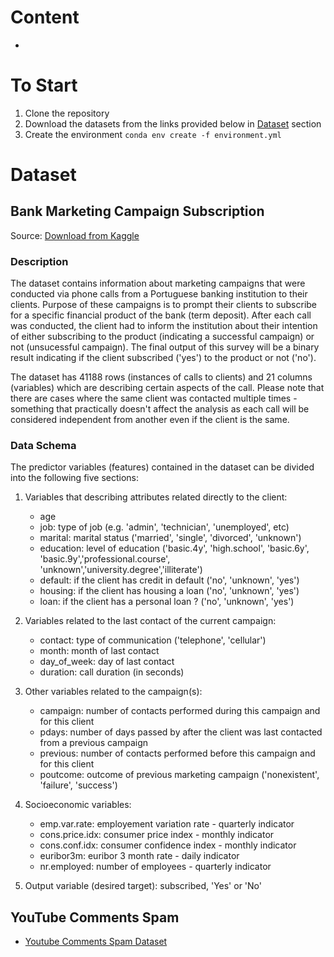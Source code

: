 # Content
- 

# To Start
1. Clone the repository
2. Download the datasets from the links provided below in [Dataset](#Dataset) section
3. Create the environment ```conda env create -f environment.yml```

# Dataset

## Bank Marketing Campaign Subscription
Source: [Download from Kaggle](https://www.kaggle.com/datasets/pankajbhowmik/bank-marketing-campaign-subscriptions)

### Description
The dataset contains information about marketing campaigns that were conducted via phone calls from a Portuguese banking institution to their clients. Purpose of these campaigns is to prompt their clients to subscribe for a specific financial product of the bank (term deposit). After each call was conducted, the client had to inform the institution about their intention of either subscribing to the product (indicating a successful campaign) or not (unsucessful campaign).
The final output of this survey will be a binary result indicating if the client subscribed ('yes') to the product or not ('no').

The dataset has 41188 rows (instances of calls to clients) and 21 columns (variables) which are describing certain aspects of the call. Please note that there are cases where the same client was contacted multiple times - something that practically doesn't affect the analysis as each call will be considered independent from another even if the client is the same.

### Data Schema
The predictor variables (features) contained in the dataset can be divided into the following five sections:

1. Variables that describing attributes related directly to the client:
    - age
    - job: type of job (e.g. 'admin', 'technician', 'unemployed', etc)
    - marital: marital status ('married', 'single', 'divorced', 'unknown')
    - education: level of education ('basic.4y', 'high.school', 'basic.6y', 'basic.9y','professional.course', 'unknown','university.degree','illiterate')
    - default: if the client has credit in default ('no', 'unknown', 'yes')
    - housing: if the client has housing a loan ('no', 'unknown', 'yes')
    - loan: if the client has a personal loan ? ('no', 'unknown', 'yes')
2. Variables related to the last contact of the current campaign:
    - contact: type of communication ('telephone', 'cellular')
    - month: month of last contact
    - day_of_week: day of last contact
    - duration: call duration (in seconds)

3. Other variables related to the campaign(s):
    - campaign: number of contacts performed during this campaign and for this client 
    - pdays: number of days passed by after the client was last contacted from a previous campaign 
    - previous: number of contacts performed before this campaign and for this client 
    - poutcome: outcome of previous marketing campaign ('nonexistent', 'failure', 'success')

4. Socioeconomic variables:
    - emp.var.rate: employement variation rate - quarterly indicator
    - cons.price.idx: consumer price index - monthly indicator
    - cons.conf.idx: consumer confidence index - monthly indicator
    - euribor3m: euribor 3 month rate - daily indicator 
    - nr.employed: number of employees - quarterly indicator

5. Output variable (desired target): subscribed, 'Yes' or 'No'
## YouTube Comments Spam
- [Youtube Comments Spam Dataset](https://www.kaggle.com/datasets/ahsenwaheed/youtube-comments-spam-dataset)
